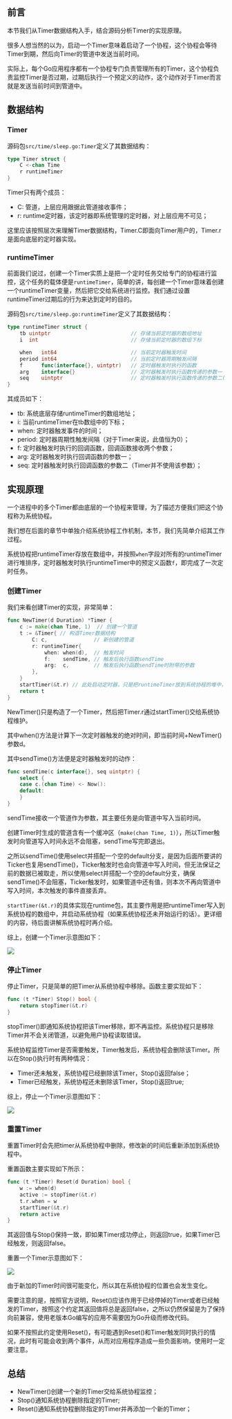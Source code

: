 ## 前言
本节我们从Timer数据结构入手，结合源码分析Timer的实现原理。

很多人想当然的以为，启动一个Timer意味着启动了一个协程，这个协程会等待Timer到期，然后向Timer的管道中发送当前时间。

实际上，每个Go应用程序都有一个协程专门负责管理所有的Timer，这个协程负责监控Timer是否过期，过期后执行一个预定义的动作，这个动作对于Timer而言就是发送当前时间到管道中。

## 数据结构
### Timer
源码包`src/time/sleep.go:Timer`定义了其数据结构：
```go
type Timer struct {
	C <-chan Time
	r runtimeTimer
}
```
Timer只有两个成员：
* C: 管道，上层应用跟据此管道接收事件；
* r: runtime定时器，该定时器即系统管理的定时器，对上层应用不可见；

这里应该按照层次来理解Timer数据结构，Timer.C即面向Timer用户的，Timer.r是面向底层的定时器实现。

### runtimeTimer
前面我们说过，创建一个Timer实质上是把一个定时任务交给专门的协程进行监控，这个任务的载体便是`runtimeTimer`，简单的讲，每创建一个Timer意味着创建一个runtimeTimer变量，然后把它交给系统进行监控。我们通过设置runtimeTimer过期后的行为来达到定时的目的。

源码包`src/time/sleep.go:runtimeTimer`定义了其数据结构：
```go
type runtimeTimer struct {
	tb uintptr                          // 存储当前定时器的数组地址
	i  int                              // 存储当前定时器的数组下标

	when   int64                        // 当前定时器触发时间
	period int64                        // 当前定时器周期触发间隔
	f      func(interface{}, uintptr)   // 定时器触发时执行的函数
	arg    interface{}                  // 定时器触发时执行函数传递的参数一
	seq    uintptr                      // 定时器触发时执行函数传递的参数二(该参数只在网络收发场景下使用)
}
```
其成员如下：
* tb: 系统底层存储runtimeTimer的数组地址；
* i: 当前runtimeTimer在tb数组中的下标；
* when: 定时器触发事件的时间；
* period: 定时器周期性触发间隔（对于Timer来说，此值恒为0）；
* f: 定时器触发时执行的回调函数，回调函数接收两个参数；
* arg: 定时器触发时执行回调函数的参数一；
* seq: 定时器触发时执行回调函数的参数二（Timer并不使用该参数）；

## 实现原理
一个进程中的多个Timer都由底层的一个协程来管理，为了描述方便我们把这个协程称为系统协程。

我们想在后面的章节中单独介绍系统协程工作机制，本节，我们先简单介绍其工作过程。

系统协程把runtimeTimer存放在数组中，并按照`when`字段对所有的runtimeTimer进行堆排序，定时器触发时执行runtimeTimer中的预定义函数`f`，即完成了一次定时任务。

### 创建Timer
我们来看创建Timer的实现，非常简单：
```go
func NewTimer(d Duration) *Timer {
	c := make(chan Time, 1)  // 创建一个管道
	t := &Timer{ // 构造Timer数据结构
		C: c,               // 新创建的管道
		r: runtimeTimer{
			when: when(d),  // 触发时间
			f:    sendTime, // 触发后执行函数sendTime
			arg:  c,        // 触发后执行函数sendTime时附带的参数
		},
	}
	startTimer(&t.r) // 此处启动定时器，只是把runtimeTimer放到系统协程的堆中，由系统协程维护
	return t
}
```
NewTimer()只是构造了一个Timer，然后把Timer.r通过startTimer()交给系统协程维护。

其中when()方法是计算下一次定时器触发的绝对时间，即当前时间+NewTimer()参数d。

其中sendTime()方法便是定时器触发时的动作：
```go
func sendTime(c interface{}, seq uintptr) {
    select {
    case c.(chan Time) <- Now():
    default:
    }
}
```
sendTime接收一个管道作为参数，其主要任务是向管道中写入当前时间。

创建Timer时生成的管道含有一个缓冲区（`make(chan Time, 1)`），所以Timer触发时向管道写入时间永远不会阻塞，sendTime写完即退出。

之所以sendTime()使用select并搭配一个空的default分支，是因为后面所要讲的Ticker也复用sendTime()，Ticker触发时也会向管道中写入时间，但无法保证之前的数据已被取走，所以使用select并搭配一个空的default分支，确保sendTime()不会阻塞，Ticker触发时，如果管道中还有值，则本次不再向管道中写入时间，本次触发的事件直接丢弃。

`startTimer(&t.r)`的具体实现在runtime包，其主要作用是把runtimeTimer写入到系统协程的数组中，并启动系统协程（如果系统协程还未开始运行的话）。更详细的内容，待后面讲解系统协程时再介绍。

综上，创建一个Timer示意图如下：

![](images/Timer-01-New.png)

### 停止Timer
停止Timer，只是简单的把Timer从系统协程中移除。函数主要实现如下：
```go
func (t *Timer) Stop() bool {
	return stopTimer(&t.r)
}
```
stopTimer()即通知系统协程把该Timer移除，即不再监控。系统协程只是移除Timer并不会关闭管道，以避免用户协程读取错误。

系统协程监控Timer是否需要触发，Timer触发后，系统协程会删除该Timer。所以在Stop()执行时有两种情况：
* Timer还未触发，系统协程已经删除该Timer，Stop()返回false；
* Timer已经触发，系统协程还未删除该Timer，Stop()返回true;

综上，停止一个Timer示意图如下：

![](images/Timer-02-Stop.png)

### 重置Timer
重置Timer时会先把timer从系统协程中删除，修改新的时间后重新添加到系统协程中。

重置函数主要实现如下所示：
```go
func (t *Timer) Reset(d Duration) bool {
    w := when(d)
    active := stopTimer(&t.r)
    t.r.when = w
    startTimer(&t.r)
    return active
}
```
其返回值与Stop()保持一致，即如果Timer成功停止，则返回true，如果Timer已经触发，则返回false。

重置一个Timer示意图如下：

![](images/Timer-03-Reset.png)

由于新加的Timer时间很可能变化，所以其在系统协程的位置也会发生变化。

需要注意的是，按照官方说明，Reset()应该作用于已经停掉的Timer或者已经触发的Timer，按照这个约定其返回值将总是返回false，之所以仍然保留是为了保持向前兼容，使用老版本Go编写的应用不需要因为Go升级而修改代码。

如果不按照此约定使用Reset()，有可能遇到Reset()和Timer触发同时执行的情况，此时有可能会收到两个事件，从而对应用程序造成一些负面影响，使用时一定要注意。

## 总结

- NewTimer()创建一个新的Timer交给系统协程监控；
- Stop()通知系统协程删除指定的Timer;
- Reset()通知系统协程删除指定的Timer并再添加一个新的Timer；
